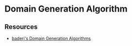 # Domain Generation Algorithm

## Resources

- [baderj's Domain Generation Algorithms](https://github.com/baderj/domain_generation_algorithms)
